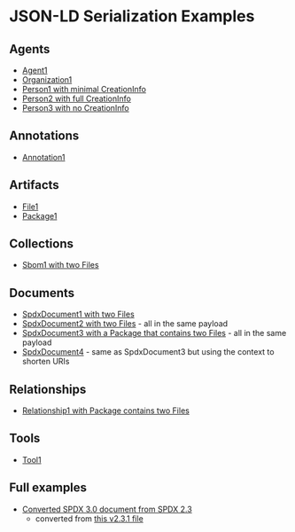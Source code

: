 # JSON-LD Serialization Examples

## Agents

- [Agent1](examples/agent1.json)
- [Organization1](examples/org1.json)
- [Person1 with minimal CreationInfo](examples/person1.json)
- [Person2 with full CreationInfo](examples/person2.json)
- [Person3 with no CreationInfo](examples/person3.json)

## Annotations

- [Annotation1](examples/annotation1.json)

## Artifacts

- [File1](examples/file1.json)
- [Package1](examples/package1.json)

## Collections

- [Sbom1 with two Files](examples/sbom1.json)

## Documents

- [SpdxDocument1 with two Files](examples/spdx_document1.json)
- [SpdxDocument2 with two Files](examples/spdx_document2.json) - all in the same payload
- [SpdxDocument3 with a Package that contains two Files](examples/spdx_document3.json) - all in the same payload
- [SpdxDocument4](examples/spdx_document4.json) - same as SpdxDocument3 but using the context to shorten URIs

## Relationships

- [Relationship1 with Package contains two Files](examples/spdx_document3.json)

## Tools

- [Tool1](examples/tool1.json)

## Full examples

- [Converted SPDX 3.0 document from SPDX 2.3](examples/converted_from_spdx_2.json)
  - converted from [this v2.3.1 file](https://github.com/spdx/spdx-spec/blob/development/v2.3.1/examples/SPDXJSONExample-v2.3.spdx.json)
